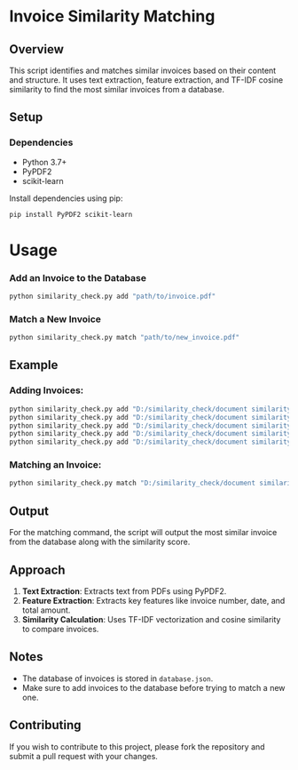 # Invoice Similarity Matching

## Overview

This script identifies and matches similar invoices based on their content and structure. It uses text extraction, feature extraction, and TF-IDF cosine similarity to find the most similar invoices from a database.

## Setup

### Dependencies

- Python 3.7+
- PyPDF2
- scikit-learn

 Install dependencies using pip:
```bash
pip install PyPDF2 scikit-learn
```

# Usage

### Add an Invoice to the Database
  ```bash
python similarity_check.py add "path/to/invoice.pdf"
```

### Match a New Invoice

```bash
python similarity_check.py match "path/to/new_invoice.pdf"
```

## Example

### Adding Invoices:

```bash
python similarity_check.py add "D:/similarity_check/document similarity/train/2024.03.15_0954.pdf"
python similarity_check.py add "D:/similarity_check/document similarity/train/2024.03.15_1145.pdf"
python similarity_check.py add "D:/similarity_check/document similarity/train/Faller_8.pdf"
python similarity_check.py add "D:/similarity_check/document similarity/train/invoice_77073.pdf"
python similarity_check.py add "D:/similarity_check/document similarity/train/invoice_102856.pdf"
```

### Matching an Invoice:

```bash
python similarity_check.py match "D:/similarity_check/document similarity/test/invoice_77098.pdf"
```

## Output

For the matching command, the script will output the most similar invoice from the database along with the similarity score.

## Approach

1. **Text Extraction**: Extracts text from PDFs using PyPDF2.
2. **Feature Extraction**: Extracts key features like invoice number, date, and total amount.
3. **Similarity Calculation**: Uses TF-IDF vectorization and cosine similarity to compare invoices.

## Notes

- The database of invoices is stored in `database.json`.
- Make sure to add invoices to the database before trying to match a new one.

## Contributing
If you wish to contribute to this project, please fork the repository and submit a pull request with your changes.
